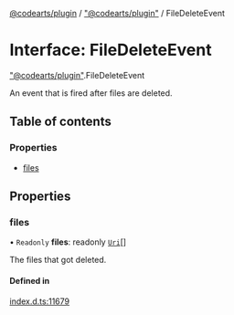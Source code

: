 [@codearts/plugin](../README.md) / ["@codearts/plugin"](../modules/_codearts_plugin_.md) / FileDeleteEvent

# Interface: FileDeleteEvent

["@codearts/plugin"](../modules/_codearts_plugin_.md).FileDeleteEvent

An event that is fired after files are deleted.

## Table of contents

### Properties

- [files](codearts_plugin_.FileDeleteEvent.md#files)

## Properties

### files

• `Readonly` **files**: readonly [`Uri`](../classes/codearts_plugin_.Uri.md)[]

The files that got deleted.

#### Defined in

[index.d.ts:11679](https://github.com/huaweicloud/cloudide-plugin-api/blob/5055bbd/index.d.ts#L11679)
